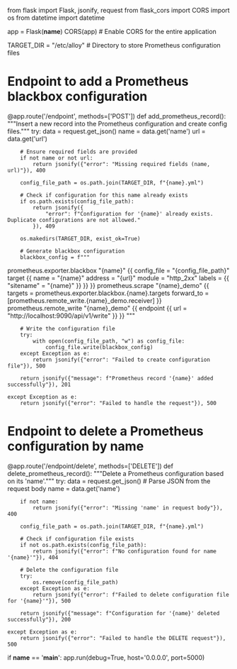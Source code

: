 from flask import Flask, jsonify, request
from flask_cors import CORS
import os
from datetime import datetime

app = Flask(__name__)
CORS(app)  # Enable CORS for the entire application

TARGET_DIR = "/etc/alloy"  # Directory to store Prometheus configuration files

# Endpoint to add a Prometheus blackbox configuration
@app.route('/endpoint', methods=['POST'])
def add_prometheus_record():
    """Insert a new record into the Prometheus configuration and create config files."""
    try:
        data = request.get_json()
        name = data.get('name')
        url = data.get('url')

        # Ensure required fields are provided
        if not name or not url:
            return jsonify({"error": "Missing required fields (name, url)"}), 400

        config_file_path = os.path.join(TARGET_DIR, f"{name}.yml")

        # Check if configuration for this name already exists
        if os.path.exists(config_file_path):
            return jsonify({
                "error": f"Configuration for '{name}' already exists. Duplicate configurations are not allowed."
            }), 409

        os.makedirs(TARGET_DIR, exist_ok=True)

        # Generate blackbox configuration
        blackbox_config = f"""
prometheus.exporter.blackbox "{name}" {{
  config_file = "{config_file_path}"
  target {{
    name    = "{name}"
    address = "{url}"
    module  = "http_2xx"
    labels = {{
      "sitename" = "{name}"
    }}
  }}
}}
prometheus.scrape "{name}_demo" {{
  targets    = prometheus.exporter.blackbox.{name}.targets
  forward_to = [prometheus.remote_write.{name}_demo.receiver]
}}
prometheus.remote_write "{name}_demo" {{
  endpoint {{
    url = "http://localhost:9090/api/v1/write"
  }}
}}
"""

        # Write the configuration file
        try:
            with open(config_file_path, "w") as config_file:
                config_file.write(blackbox_config)
        except Exception as e:
            return jsonify({"error": "Failed to create configuration file"}), 500

        return jsonify({"message": f"Prometheus record '{name}' added successfully"}), 201

    except Exception as e:
        return jsonify({"error": "Failed to handle the request"}), 500


# Endpoint to delete a Prometheus configuration by name
@app.route('/endpoint/delete', methods=['DELETE'])
def delete_prometheus_record():
    """Delete a Prometheus configuration based on its 'name'."""
    try:
        data = request.get_json()  # Parse JSON from the request body
        name = data.get('name')

        if not name:
            return jsonify({"error": "Missing 'name' in request body"}), 400

        config_file_path = os.path.join(TARGET_DIR, f"{name}.yml")

        # Check if configuration file exists
        if not os.path.exists(config_file_path):
            return jsonify({"error": f"No configuration found for name '{name}'"}), 404

        # Delete the configuration file
        try:
            os.remove(config_file_path)
        except Exception as e:
            return jsonify({"error": f"Failed to delete configuration file for '{name}'"}), 500

        return jsonify({"message": f"Configuration for '{name}' deleted successfully"}), 200

    except Exception as e:
        return jsonify({"error": "Failed to handle the DELETE request"}), 500


if __name__ == '__main__':
    app.run(debug=True, host='0.0.0.0', port=5000)
